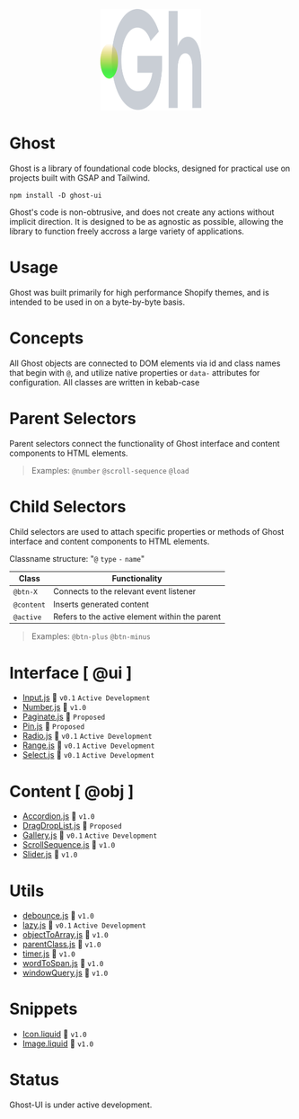 <p align="center">
  <img width="180" height="180" src="https://github.com/terrainagency/ghost/blob/main/assets/logo.svg" alt="Ghost: Agnostic GSAP and Tailwind Framework">
</p>

# Ghost
Ghost is a library of foundational code blocks, designed for practical use on projects built with GSAP and Tailwind.

```
npm install -D ghost-ui
```

Ghost's code is non-obtrusive, and does not create any actions without implicit direction. It is designed to be as agnostic as possible, allowing the library to function freely accross a large variety of applications.

# Usage
Ghost was built primarily for high performance Shopify themes, and is intended to be used in on a byte-by-byte basis. 

# Concepts 
All Ghost objects are connected to DOM elements via id and class names that begin with `@`, and utilize native properties or `data-` attributes for configuration. All classes are written in kebab-case

# Parent Selectors
Parent selectors connect the functionality of Ghost interface and content components to HTML elements.

> Examples: `@number` `@scroll-sequence` `@load`

# Child Selectors
Child selectors are used to attach specific properties or methods of Ghost interface and content components to HTML elements.

Classname structure: "`@` `type` `-` `name`"

Class | Functionality
------------ | -------------
`@btn-X` | Connects to the relevant event listener
`@content` | Inserts generated content
`@active` | Refers to the active element within the parent

> Examples: `@btn-plus` `@btn-minus`

# Interface [ @ui ]
* [Input.js](https://github.com/terrainagency/ghost/tree/main/interface/Input) :small_orange_diamond: `v0.1` `Active Development`
* [Number.js](https://github.com/terrainagency/ghost/tree/main/interface/Number) :small_blue_diamond: `v1.0` 
* [Paginate.js](https://github.com/terrainagency/ghost/tree/main/interface/Paginate) :small_red_triangle: `Proposed`
* [Pin.js](https://github.com/terrainagency/ghost/tree/main/interface/Pin) :small_red_triangle: `Proposed`
* [Radio.js](https://github.com/terrainagency/ghost/tree/main/interface/Radio) :small_orange_diamond: `v0.1` `Active Development`
* [Range.js](https://github.com/terrainagency/ghost/tree/main/interface/Range) :small_orange_diamond: `v0.1` `Active Development`
* [Select.js](https://github.com/terrainagency/ghost/tree/main/interface/Select) :small_orange_diamond: `v0.1` `Active Development`

# Content [ @obj ]
* [Accordion.js](https://github.com/terrainagency/ghost/tree/main/content/Accordion) :small_blue_diamond: `v1.0`
* [DragDropList.js](https://github.com/terrainagency/ghost/tree/main/content/DragDropList) :small_red_triangle: `Proposed`
* [Gallery.js](https://github.com/terrainagency/ghost/tree/main/content/Gallery) :small_orange_diamond: `v0.1` `Active Development`
* [ScrollSequence.js](https://github.com/terrainagency/ghost/tree/main/content/ScrollSequence) :small_blue_diamond: `v1.0` 
* [Slider.js](https://github.com/terrainagency/ghost/tree/main/content/Slider) :small_blue_diamond: `v1.0` 

# Utils
* [debounce.js](https://github.com/terrainagency/ghost/blob/main/utils/debounce.js) :small_blue_diamond: `v1.0` 
* [lazy.js](https://github.com/terrainagency/ghost/blob/main/utils/lazy.js) :small_orange_diamond: `v0.1` `Active Development`
* [objectToArray.js](https://github.com/terrainagency/ghost/blob/main/utils/objecToArray.js) :small_blue_diamond: `v1.0` 
* [parentClass.js](https://github.com/terrainagency/ghost/tree/main/utils/WindowQuery.js) :small_blue_diamond: `v1.0` 
* [timer.js](https://github.com/terrainagency/ghost/tree/main/utils/Timer.js) :small_blue_diamond: `v1.0` 
* [wordToSpan.js](https://github.com/terrainagency/ghost/blob/main/utils/wordToSpan.js) :small_blue_diamond: `v1.0` 
* [windowQuery.js](https://github.com/terrainagency/ghost/tree/main/utils/WindowQuery.js) :small_blue_diamond: `v1.0` 

# Snippets
* [Icon.liquid](https://github.com/terrainagency/ghost/tree/main/snippets/Icon) :small_blue_diamond: `v1.0` 
* [Image.liquid](https://github.com/terrainagency/ghost/tree/main/snippets/Image) :small_blue_diamond: `v1.0` 

# Status
Ghost-UI is under active development. 
